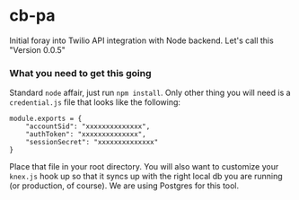 # cb-pa
Initial foray into Twilio API integration with Node backend. Let's call this "Version 0.0.5"

### What you need to get this going
Standard `node` affair, just run `npm install`. Only other thing you will need is a `credential.js` file that looks like the following:
```
module.exports = {
	"accountSid": "xxxxxxxxxxxxxx",
	"authToken": "xxxxxxxxxxxxxx",
	"sessionSecret": "xxxxxxxxxxxxxx"
}
```
Place that file in your root directory. You will also want to customize your `knex.js` hook up so that it syncs up with the right local db you are running (or production, of course). We are using Postgres for this tool.